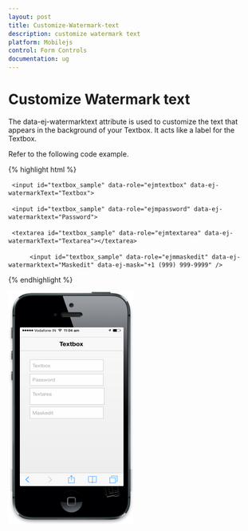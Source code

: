 ```yaml
---
layout: post
title: Customize-Watermark-text
description: customize watermark text
platform: Mobilejs
control: Form Controls
documentation: ug
---
```


# Customize Watermark text

The data-ej-watermarktext attribute is used to customize the text that appears in the background of your Textbox. It acts like a label for the Textbox.

Refer to the following code example.

{% highlight html %}

     <input id="textbox_sample" data-role="ejmtextbox" data-ej-watermarkText="Textbox">

     <input id="textbox_sample" data-role="ejmpassword" data-ej-watermarktext="Password">

     <textarea id="textbox_sample" data-role="ejmtextarea" data-ej-watermarkText="Textarea"></textarea>

          <input id="textbox_sample" data-role="ejmmaskedit" data-ej-watermarktext="Maskedit" data-ej-mask="+1 (999) 999-9999" />

{% endhighlight %}

![C:/Users/isuriyar/AppData/Local/Temp/SNAGHTML8021dede.PNG](Customize-Watermark-text_images/Customize-Watermark-text_img1.png)